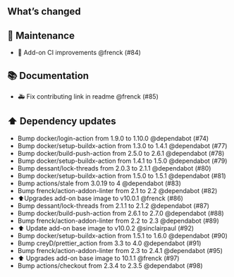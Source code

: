 ## What’s changed

## 🧰 Maintenance

- 🚀 Add-on CI improvements @frenck (#84)

## 📚 Documentation

- 🚑 Fix contributing link in readme @frenck (#85)

## ⬆️ Dependency updates

- Bump docker/login-action from 1.9.0 to 1.10.0 @dependabot (#74)
- Bump docker/setup-buildx-action from 1.3.0 to 1.4.1 @dependabot (#77)
- Bump docker/build-push-action from 2.5.0 to 2.6.1 @dependabot (#78)
- Bump docker/setup-buildx-action from 1.4.1 to 1.5.0 @dependabot (#79)
- Bump dessant/lock-threads from 2.0.3 to 2.1.1 @dependabot (#80)
- Bump docker/setup-buildx-action from 1.5.0 to 1.5.1 @dependabot (#81)
- Bump actions/stale from 3.0.19 to 4 @dependabot (#83)
- Bump frenck/action-addon-linter from 2.1 to 2.2 @dependabot (#82)
- ⬆️Upgrades add-on base image to v10.0.1 @frenck (#86)
- Bump dessant/lock-threads from 2.1.1 to 2.1.2 @dependabot (#87)
- Bump docker/build-push-action from 2.6.1 to 2.7.0 @dependabot (#88)
- Bump frenck/action-addon-linter from 2.2 to 2.3 @dependabot (#89)
- ⬆️ Update add-on base image to v10.0.2 @sinclairpaul (#92)
- Bump docker/setup-buildx-action from 1.5.1 to 1.6.0 @dependabot (#90)
- Bump creyD/prettier_action from 3.3 to 4.0 @dependabot (#91)
- Bump frenck/action-addon-linter from 2.3 to 2.4.1 @dependabot (#95)
- ⬆️ Upgrades add-on base image to 10.1.1 @frenck (#97)
- Bump actions/checkout from 2.3.4 to 2.3.5 @dependabot (#98)
